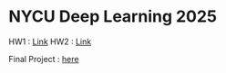 # NYCU Deep Learning 2025

HW1 : [Link](./HW1/)
HW2 : [Link](./HW2/)

Final Project : [here](./final_project/)

